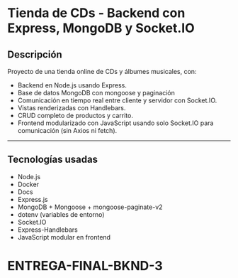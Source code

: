 # Tienda de CDs - Backend con Express, MongoDB y Socket.IO

## Descripción

Proyecto de una tienda online de CDs y álbumes musicales, con:

- Backend en Node.js usando Express.
- Base de datos MongoDB con mongoose y paginación
- Comunicación en tiempo real entre cliente y servidor con Socket.IO.
- Vistas renderizadas con Handlebars.
- CRUD completo de productos y carrito.
- Frontend modularizado con JavaScript usando solo Socket.IO para comunicación (sin Axios ni fetch).

---

## Tecnologías usadas

- Node.js
- Docker
- Docs
- Express.js
- MongoDB + Mongoose + mongoose-paginate-v2
- dotenv (variables de entorno)
- Socket.IO
- Express-Handlebars
- JavaScript modular en frontend




# ENTREGA-FINAL-BKND-3
